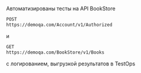 Автоматизированы тесты на API BookStore 

```bash
POST
https://demoqa.com/Account/v1/Authorized
```
и

```bash
GET
https://demoqa.com/BookStore/v1/Books
```
с логированием, выгрузкой результатов в TestOps

